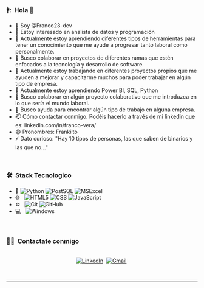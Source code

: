 <h3> 🚹: &nbsp;Hola 👋 </h3>

 - 👋 Soy @Franco23-dev
 - 👀 Estoy interesado en analista de datos y programación
 - 🌱 Actualmente estoy aprendiendo diferentes tipos de herramientas para tener un conocimiento que me ayude a progresar tanto laboral como personalmente.
 - 💞️ Busco colaborar en proyectos de diferentes ramas que estén enfocados a la tecnología y desarrollo de software.
 - 🔭 Actualmente estoy trabajando en diferentes proyectos propios que me ayuden a mejorar y capacitarme muchos para poder trabajar en algún tipo de empresa.
 - 🌱 Actualmente estoy aprendiendo Power BI, SQL, Python
 - 👯 Busco colaborar en algún proyecto colaborativo que me introduzca en lo que sería el mundo laboral.
 - 🤔 Busco ayuda para encontrar algún tipo de trabajo en alguna empresa.
 - 📫 Cómo contactar conmigo. Podéis hacerlo a través de mi linkedin que es: linkedin.com/in/franco-vera/
 - 😄 Pronombres: Frankiito
 - ⚡ Dato curioso: "Hay 10 tipos de personas, las que saben de binarios y las que no..."

<br/>

<h3> 🛠 &nbsp;Stack Tecnologico</h3>

- :space_invader:
  ![Python](https://img.shields.io/badge/Python-14354C?style=for-the-badge&logo=python&logoColor=white)
  ![PostSQL](https://img.shields.io/badge/PostgreSQL-316192?style=for-the-badge&logo=postgresql&logoColor=white) 
  ![MSExcel](https://img.shields.io/badge/Microsoft_Excel-217346?style=for-the-badge&logo=microsoft-excel&logoColor=white) 
- 🌐 &nbsp;
  ![HTML5](https://img.shields.io/badge/HTML5-E34F26?style=for-the-badge&logo=html5&logoColor=white)
  ![CSS](https://img.shields.io/badge/CSS-239120?&style=for-the-badge&logo=css3&logoColor=white)
  ![JavaScript](https://img.shields.io/badge/JavaScript-323330?style=for-the-badge&logo=javascript&logoColor=F7DF1E)
- ⚙️ &nbsp;
  ![Git](https://img.shields.io/badge/Git-F05032?style=for-the-badge&logo=git&logoColor=white)
  ![GitHub](https://img.shields.io/badge/GitHub-100000?style=for-the-badge&logo=github&logoColor=white)
- 💻 &nbsp;
  ![Windows](https://img.shields.io/badge/Windows-0078D6?style=for-the-badge&logo=windows&logoColor=white)


<br/>


<h3> 🤝🏻 &nbsp;Contactate conmigo </h3> 

<p align="center">
<br>
<a href="https://www.linkedin.com/in/franco-vera/"><img src="https://img.shields.io/badge/linkedin-%230077B5.svg?&style=for-the-badge&logo=linkedin&logoColor=white" alt="LinkedIn" /></a>&nbsp;
<a href="mailto:fjdvera.20@gmail.com"><img src="https://img.shields.io/badge/gmail-%23D14836.svg?&style=for-the-badge&logo=gmail&logoColor=white" alt="Gmail"/></a>&nbsp;
</p>

<br/> 

-----
